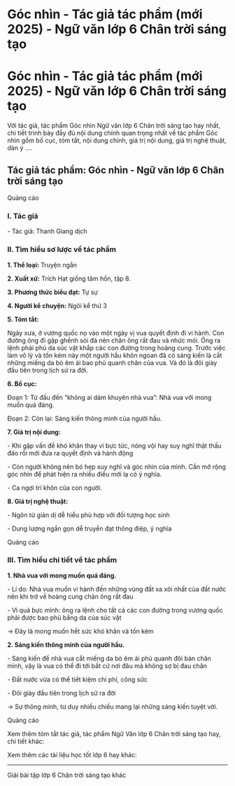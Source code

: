 # Góc nhìn - Tác giả tác phẩm (mới 2025) - Ngữ văn lớp 6 Chân trời sáng tạo

# Góc nhìn - Tác giả tác phẩm (mới 2025) - Ngữ văn lớp 6 Chân trời sáng tạo

Với tác giả, tác phẩm Góc nhìn Ngữ văn lớp 6 Chân trời sáng tạo hay nhất, chi tiết trình bày đầy đủ nội dung chính quan trọng nhất về tác phẩm Góc nhìn gồm bố cục, tóm tắt, nội dung chính, giá trị nội dung, giá trị nghệ thuật, dàn ý ....

## Tác giả tác phẩm: Góc nhìn - Ngữ văn lớp 6 Chân trời sáng tạo

Quảng cáo

### **I. Tác giả**

\- Tác giả: Thanh Giang dịch

### **II. Tìm hiểu sơ lược về tác phẩm**

**1\. Thể loại:** Truyện ngắn

**2\. Xuất xứ:** Trích Hạt giống tâm hồn, tập 8.

**3\. Phương thức biểu đạt:** Tự sự

**4\. Người kể chuyện:** Ngôi kể thứ 3

**5\. Tóm tắt:**

Ngày xưa, ở vương quốc nọ vào một ngày vị vua quyết định đi vi hành. Con đường ông đi gập ghềnh sỏi đá nên chân ông rất đau và nhức mỏi. Ông ra lệnh phải phủ da súc vật khắp các con đường trong hoàng cung. Trước việc làm vô lý và tốn kém này một người hầu khôn ngoan đã có sáng kiến là cắt những miếng da bò êm ái bao phủ quanh chân của vua. Và đó là đôi giày đầu tiên trong lịch sử ra đời.

**6\. Bố cục:**

Đoạn 1: Từ đầu đến “không ai dám khuyên nhà vua”: Nhà vua với mong muốn quá đáng.

Đoạn 2: Còn lại: Sáng kiến thông minh của người hầu.

**7\. Giá trị nội dung:**

\- Khi gặp vấn đề khó khăn thay vì bực tức, nóng vội hay suy nghĩ thật thấu đáo rồi mới đưa ra quyết định và hành động

\- Còn người không nên bó hẹp suy nghĩ và góc nhìn của mình. Cần mở rộng góc nhìn để phát hiện ra nhiều điều mới lạ có ý nghĩa.

\- Ca ngợi trí khôn của con người.

**8\. Giá trị nghệ thuật:**

\- Ngôn từ giản dị dễ hiểu phù hợp với đối tượng học sinh

\- Dung lượng ngắn gọn dễ truyền đạt thông điệp, ý nghĩa

Quảng cáo

### **III. Tìm hiểu chi tiết về tác phẩm**

**1\. Nhà vua với mong muốn quá đáng.**

\- Lí do: Nhà vua muốn vi hành đến những vùng đất xa xôi nhất của đất nước nên khi trở về hoàng cung chân ông rất đau

\- Vì quá bực mình: ông ra lệnh cho tất cả các con đường trong vương quốc phải được bao phủ bằng da của súc vật

→ Đây là mong muốn hết sức khó khăn và tốn kém

**2\. Sáng kiến thông minh của người hầu.**

\- Sáng kiến để nhà vua cắt miếng da bò êm ái phủ quanh đôi bàn chân mình, vậy là vua có thể đi tới bất cứ nơi đâu mà không sợ bị đau chân 

\- Đất nước vừa có thể tiết kiệm chi phí, công sức

\- Đôi giày đầu tiên trong lịch sử ra đời

→ Sự thông minh, tư duy nhiều chiều mang lại những sáng kiến tuyệt vời.

Quảng cáo

Xem thêm tóm tắt tác giả, tác phẩm Ngữ Văn lớp 6 Chân trời sáng tạo hay, chi tiết khác:

Xem thêm các tài liệu học tốt lớp 6 hay khác:

* * *

Giải bài tập lớp 6 Chân trời sáng tạo khác
